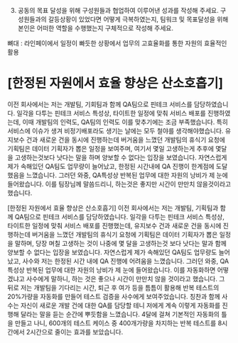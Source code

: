 3. 공동의 목표 달성을 위해 구성원들과 협업하여 이루어낸 성과를 작성해 주세요.
     구성원들과의 갈등상황이 있었다면 어떻게 극복하였는지, 팀워크 및 목표달성을 위해 본인은 어떠한 역할을 수행했는지 구체적으로 작성해 주세요.

뼈대 : 라인페이에서 일정이 빠듯한 상황에서 업무의 고효율화를 통한 자원의 효율적인 활용

# [한정된 자원에서 효율 향상은 산소호흡기]

  이전 회사에서는 저는 개발팀, 기회팀과 함께 QA팀으로 핀테크 서비스를  담당하였습니다. 일각을 다투는 핀테크 서비스 특성상, 타이트한 일정에 맞춰 서비스 배포를 진행하였는데, 이때 개발팀의 인력도, QA팀의 인력도 이를 맞추기에는 조금 부족했습니다. 특히 서비스에 이슈가 생겨 비정기배포라도 생기는 날에는 모두 철야를 생각해야했습니다.
  유지보수 건과 새로운 건을 동시에 진행하는데 버거움을 느꼈던 개발팀의 휴식기 요청에 기획팀은 데이터 기획자가 뽑은 일정을 보여주며, 여기서 몇일 고생하는게 추후에 몇달을 고생하는것보다 낫다는 말을 하며 양보할 수 없다는 입장을 보였습니다. 자연스럽게 제가 속해있던 QA팀도 업무량이 늘어났고, 한정된 시간내에 QA 진행이 한계점에 도달했음을 느꼈습니다. 그러던 와중, QA특성상 반복된 업무에 대한 자원의 낭비가 제 눈에 들어왔습니다. 이를 팀장님께 말씀드리니, 하는것은 좋지만 시간이 만만치 않을것이라고 했습니다. 



[한정된 자원에서 효율 향상은 산소호흡기]
  이전 회사에서는 저는 개발팀, 기획팀과 함께 QA팀으로 핀테크 서비스를  담당하였습니다. 일각을 다투는 핀테크 서비스 특성상, 타이트한 일정에 맞춰 서비스 배포를 진행했는데, 유지보수 건과 새로운 건을 동시에 진행하는데 버거움을 느꼈던 개발팀의 휴식기 요청에 기획팀은 데이터 기획자가 뽑은 일정을 말하며, 당장 며칠 고생하는 것이 나중에 몇 달을 고생하는것 보다 낫다는 말과 함께 양보할 수 없다는 입장을 보였습니다. 
  자연스럽게 제가 속해있던 QA팀도 업무량도 늘어났고, 사수와 저는 한정된 시간 내에 QA 진행에 어려움을 느꼈습니다. 그러던 와중, QA 특성상 반복된 업무에 대한 자원의 낭비가 제 눈에 들어왔습니다. 이를 자동화하면 어떻겠냐고 사수에게 말하니, 하는 것은 좋으나 시간이 만만치 않을 것이라고 했습니다. 그 뒤로 저는 개발팀을 기다리는 시간, 퇴근 후 여가 등을 틈틈이 활용해 반복 테스트의 20%가량을 자동화를 만들어 테스트 검증을 사수에게 보여주었습니다. 칭찬과 함께 사수는 자신이 새로운 개발 건에 대한 QA를 담당할 테니 저에게 계속 이렇게 자동화를 진행해 달라는 말을 듣는 순간에 뿌듯함을 느꼈습니다. 4달에 걸쳐 기본적인 자동화의 틀을 만들고 나니, 600개의 테스트 케이스 중 400개가량을 차지하는 반복 테스트를 8시간에서 2시간으로 줄이는 효과를 보았습니다.